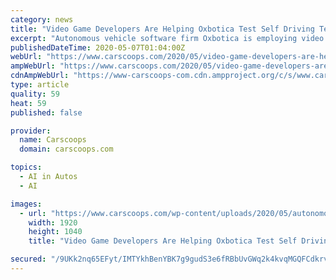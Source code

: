 ```yaml
---
category: news
title: "Video Game Developers Are Helping Oxbotica Test Self Driving Tech In VR"
excerpt: "Autonomous vehicle software firm Oxbotica is employing video game developers to help create a virtual test world. The team has worked on leading flight simulators, racing games and sports titles (and without naming any names,"
publishedDateTime: 2020-05-07T01:04:00Z
webUrl: "https://www.carscoops.com/2020/05/video-game-developers-are-helping-oxbotica-test-its-self-driving-tech-in-virtual-reality/"
ampWebUrl: "https://www.carscoops.com/2020/05/video-game-developers-are-helping-oxbotica-test-its-self-driving-tech-in-virtual-reality/amp/"
cdnAmpWebUrl: "https://www-carscoops-com.cdn.ampproject.org/c/s/www.carscoops.com/2020/05/video-game-developers-are-helping-oxbotica-test-its-self-driving-tech-in-virtual-reality/amp/"
type: article
quality: 59
heat: 59
published: false

provider:
  name: Carscoops
  domain: carscoops.com

topics:
  - AI in Autos
  - AI

images:
  - url: "https://www.carscoops.com/wp-content/uploads/2020/05/autonomous-firm-employs-video-game-devs-3.jpg"
    width: 1920
    height: 1040
    title: "Video Game Developers Are Helping Oxbotica Test Self Driving Tech In VR"

secured: "/9UKk2nq65EFyt/IMTYkhBenYBK7g9gudS3e6fRBbUvGWq2k4kvqMGQFCdkrvpILAxfbH6S6Ub9TiiTkbNwn6ja6bI8udHTiMDeUPZaq0mnlMGxYheOxcK4CpWm+L+NUf3QbsoPgDJNEPjhUy3iOKpec7DUsouKBCR8GDuJgIjQnemZxX96K5Itmk9rU7O4TcxMhOksTB8hBRg+R66AxppfzfvK9Av2ek3JMbYpbhNV1etA+/fbdcefwzyk0MApLT8zJwAdjgabUk8GZHmQH2l60u7RAPY14udpJUJ6zW79FgLXyyHS901k3F5B1KP/lcDZ49h6NAUs1w21Wq+iRToAe67ItuHH3NQns2oOY0nxVvvcA/W+bDRKfLZFb23Akgs+9srMUEX8xaLpuHreRoyTZ+KgovqIalY3n4JhaCu4ytCC0xHFZJv+ZiWm/3NCEiH4YxIvYzG79KdBci4QDRhGKYK8K2JNP660L/wEs2lI=;58Od+e8dMp6cFGfuqNMXsQ=="
---
```


